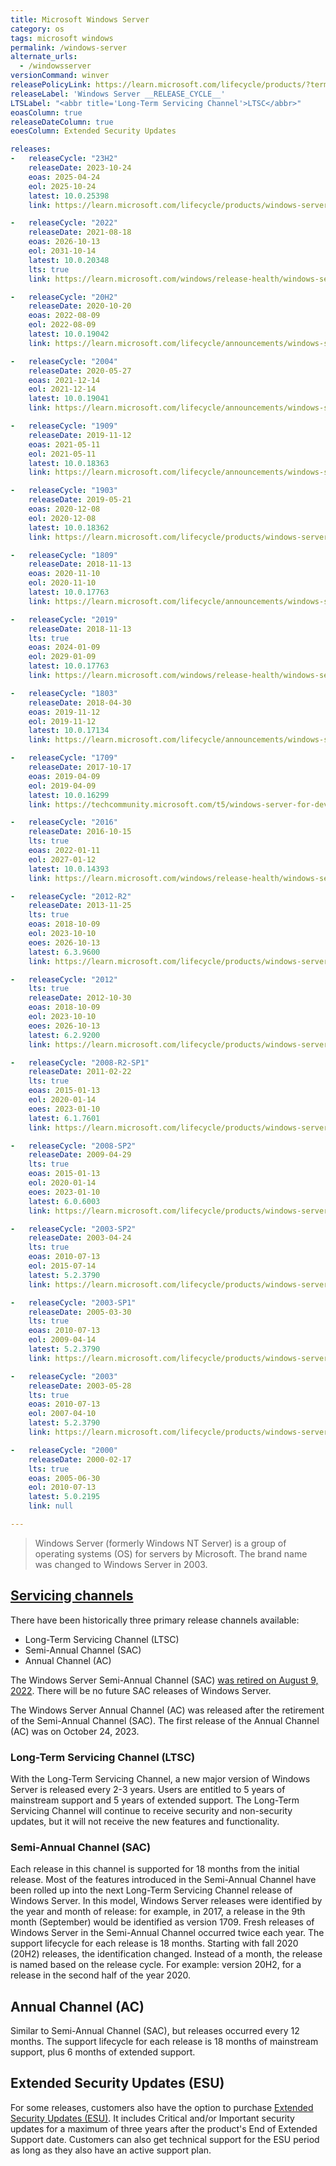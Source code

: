 ```yaml
---
title: Microsoft Windows Server
category: os
tags: microsoft windows
permalink: /windows-server
alternate_urls:
  - /windowsserver
versionCommand: winver
releasePolicyLink: https://learn.microsoft.com/lifecycle/products/?terms=Windows%20Server
releaseLabel: 'Windows Server __RELEASE_CYCLE__'
LTSLabel: "<abbr title='Long-Term Servicing Channel'>LTSC</abbr>"
eoasColumn: true
releaseDateColumn: true
eoesColumn: Extended Security Updates

releases:
-   releaseCycle: "23H2"
    releaseDate: 2023-10-24
    eoas: 2025-04-24
    eol: 2025-10-24
    latest: 10.0.25398
    link: https://learn.microsoft.com/lifecycle/products/windows-server-annual-channel

-   releaseCycle: "2022"
    releaseDate: 2021-08-18
    eoas: 2026-10-13
    eol: 2031-10-14
    latest: 10.0.20348
    lts: true
    link: https://learn.microsoft.com/windows/release-health/windows-server-release-info

-   releaseCycle: "20H2"
    releaseDate: 2020-10-20
    eoas: 2022-08-09
    eol: 2022-08-09
    latest: 10.0.19042
    link: https://learn.microsoft.com/lifecycle/announcements/windows-server-20h2-retiring

-   releaseCycle: "2004"
    releaseDate: 2020-05-27
    eoas: 2021-12-14
    eol: 2021-12-14
    latest: 10.0.19041
    link: https://learn.microsoft.com/lifecycle/announcements/windows-server-version-2004-end-of-servicing

-   releaseCycle: "1909"
    releaseDate: 2019-11-12
    eoas: 2021-05-11
    eol: 2021-05-11
    latest: 10.0.18363
    link: https://learn.microsoft.com/lifecycle/announcements/windows-server-1909-end-of-servicing

-   releaseCycle: "1903"
    releaseDate: 2019-05-21
    eoas: 2020-12-08
    eol: 2020-12-08
    latest: 10.0.18362
    link: https://learn.microsoft.com/lifecycle/products/windows-server-semiannual-channel

-   releaseCycle: "1809"
    releaseDate: 2018-11-13
    eoas: 2020-11-10
    eol: 2020-11-10
    latest: 10.0.17763
    link: https://learn.microsoft.com/lifecycle/announcements/windows-server-1809-end-of-servicing

-   releaseCycle: "2019"
    releaseDate: 2018-11-13
    lts: true
    eoas: 2024-01-09
    eol: 2029-01-09
    latest: 10.0.17763
    link: https://learn.microsoft.com/windows/release-health/windows-server-release-info

-   releaseCycle: "1803"
    releaseDate: 2018-04-30
    eoas: 2019-11-12
    eol: 2019-11-12
    latest: 10.0.17134
    link: https://learn.microsoft.com/lifecycle/announcements/windows-server-1803-end-of-servicing

-   releaseCycle: "1709"
    releaseDate: 2017-10-17
    eoas: 2019-04-09
    eol: 2019-04-09
    latest: 10.0.16299
    link: https://techcommunity.microsoft.com/t5/windows-server-for-developers/windows-server-version-1709-lifecycle-announcement/m-p/379766

-   releaseCycle: "2016"
    releaseDate: 2016-10-15
    lts: true
    eoas: 2022-01-11
    eol: 2027-01-12
    latest: 10.0.14393
    link: https://learn.microsoft.com/windows/release-health/windows-server-release-info

-   releaseCycle: "2012-R2"
    releaseDate: 2013-11-25
    lts: true
    eoas: 2018-10-09
    eol: 2023-10-10
    eoes: 2026-10-13
    latest: 6.3.9600
    link: https://learn.microsoft.com/lifecycle/products/windows-server-2012-r2

-   releaseCycle: "2012"
    lts: true
    releaseDate: 2012-10-30
    eoas: 2018-10-09
    eol: 2023-10-10
    eoes: 2026-10-13
    latest: 6.2.9200
    link: https://learn.microsoft.com/lifecycle/products/windows-server-2012

-   releaseCycle: "2008-R2-SP1"
    releaseDate: 2011-02-22
    lts: true
    eoas: 2015-01-13
    eol: 2020-01-14
    eoes: 2023-01-10
    latest: 6.1.7601
    link: https://learn.microsoft.com/lifecycle/products/windows-server-2008-r2

-   releaseCycle: "2008-SP2"
    releaseDate: 2009-04-29
    lts: true
    eoas: 2015-01-13
    eol: 2020-01-14
    eoes: 2023-01-10
    latest: 6.0.6003
    link: https://learn.microsoft.com/lifecycle/products/windows-server-2008

-   releaseCycle: "2003-SP2"
    releaseDate: 2003-04-24
    lts: true
    eoas: 2010-07-13
    eol: 2015-07-14
    latest: 5.2.3790
    link: https://learn.microsoft.com/lifecycle/products/windows-server-2003-

-   releaseCycle: "2003-SP1"
    releaseDate: 2005-03-30
    lts: true
    eoas: 2010-07-13
    eol: 2009-04-14
    latest: 5.2.3790
    link: https://learn.microsoft.com/lifecycle/products/windows-server-2003-

-   releaseCycle: "2003"
    releaseDate: 2003-05-28
    lts: true
    eoas: 2010-07-13
    eol: 2007-04-10
    latest: 5.2.3790
    link: https://learn.microsoft.com/lifecycle/products/windows-server-2003-

-   releaseCycle: "2000"
    releaseDate: 2000-02-17
    lts: true
    eoas: 2005-06-30
    eol: 2010-07-13
    latest: 5.0.2195
    link: null

---
```


> Windows Server (formerly Windows NT Server) is a group of operating systems (OS) for servers by
> Microsoft. The brand name was changed to Windows Server in 2003.

## [Servicing channels](https://learn.microsoft.com/windows-server/get-started/servicing-channels-comparison)
There have been historically three primary release channels available:
* Long-Term Servicing Channel (LTSC)
* Semi-Annual Channel (SAC)
* Annual Channel (AC)

The Windows Server Semi-Annual Channel (SAC) [was retired on August 9, 2022](https://learn.microsoft.com/lifecycle/announcements/windows-server-20h2-retiring). There will be no future SAC releases of Windows Server.

The Windows Server Annual Channel (AC) was released after the retirement of the Semi-Annual Channel (SAC). The first release of the Annual Channel (AC) was on October 24, 2023.

### Long-Term Servicing Channel (LTSC)
With the Long-Term Servicing Channel, a new major version of Windows Server is released every 2-3 years. Users are entitled to 5 years of mainstream support and 5 years of extended support. The Long-Term Servicing Channel will continue to receive security and non-security updates, but it will not receive the new features and functionality.

### Semi-Annual Channel (SAC)
Each release in this channel is supported for 18 months from the initial release. Most of the features introduced in the Semi-Annual Channel have been rolled up into the next Long-Term Servicing Channel release of Windows Server.
In this model, Windows Server releases were identified by the year and month of release: for example, in 2017, a release in the 9th month (September) would be identified as version 1709. Fresh releases of Windows Server in the Semi-Annual Channel occurred twice each year. The support lifecycle for each release is 18 months. Starting with fall 2020 (20H2) releases, the identification changed. Instead of a month, the release is named based on the release cycle. For example: version 20H2, for a release in the second half of the year 2020.

## Annual Channel (AC)
Similar to Semi-Annual Channel (SAC), but releases occurred every 12 months.
The support lifecycle for each release is 18 months of mainstream support, plus 6 months of extended support.

## Extended Security Updates (ESU)

For some releases, customers also have the option to purchase [Extended Security Updates (ESU)](https://learn.microsoft.com/lifecycle/faq/extended-security-updates).
It includes Critical and/or Important security updates for a maximum of three years after the
product's End of Extended Support date. Customers can also get technical support for the ESU period
as long as they also have an active support plan.

